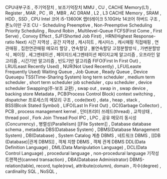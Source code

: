 
CPU내부구조 , 주기억장치 , 보조기억장치
MMU , CU , CACHE Memory(L1) , Register , MAR , PC , IR , MBR , AC
DRAM , L2 , L3 CACHE Memory , SRAM , HDD , SSD , CPU
Intel 코어 i5-13600K 랩터레이크  5.10GHz 14코어
하버드 구조 , 폰노이만 구조
CU - Scheduling
Preemptive , Non-Preemptive Scheduling
Priority Scheduling , Round Robin , Multilevel-Queue
FCFS(First Come , First Serve) , Convoy Effect , SJF(Shorted Job First) , HRN(Highest Response-ratio Next)
시간 지역성 , 공간 지역성 , 캐시히트 , 캐시미스 , 캐시매핑
직접매핑 , 연관매핑 , 집한연관매핑
메모리 할당 , 연속할당 , 불연속할당
고정분할방식 , 가변분할방식 , 페이징 , 세그멘테이션 , 페이지드세그멘테이션
페이지교체 알고리즘 , 오프라인 알고리즘 , 시간기반 알고리즘 , 빈도기반 알고리즘
FIFO(First In First Out) , LRU(Least Recently Used) , NUR(Not Used Recently) , LFU(Leaste Frequently Used)
Waiting Queue , Job Queue , Ready Queue , Device Queuepu
TSS(Time-Sharing System)
long term scheduler , medium term scheduler , short term scheduler
job scheduler , cpu scheduler , device scheduler
Swapping(주-보조 교환) , swap out , swap in , swap device , backing store
Metadata , PCB(Process Control Block)
context switching , dispatcher
프로세스의 메모리 구조 , code(text) , data , heap , stack , 
BSS(Blcok Stated Symbol) , LIFO(Last In First Out) , GC(Garbage Collector) , PCB , process management
kernel , 인터프리터
쓰레드(thread) , 교착상태 , thread pool , Fork Join Thread Pool
IPC , LPC , 공유 메모리
동시성(Concurrency) , 병렬성(Parallelism)
[[File System]] , Database
database schema , metadata
DBS(Database System) , DBMS(Database Management System) , DB(Database) , System Catalog
계층 DBMS , 네트워크 DBMS , [[DB (Database)|관계 DBMS]] , 객체 지향 DBMS , 객체 관계 DBMS
DDL(Data Definition Language) , DML(Data Manipulation Language) , DCL(Data Control Language) , procedural language , non-procedural language
기작성 트랜잭션(canned transaction) , DBA(Database Administrator)
DBMS-relation(table), record, tuple(row), attribute(column), domain , 차수(degree) , cardinality
SQL , NoSQL , 